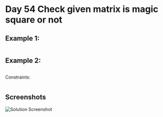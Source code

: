 
# Day 54 Check given matrix is magic square or not



## Example 1:


````

````

## Example 2:
````

````

Constraints:

```

```











## Screenshots

![Solution Screenshot](/ProgramSS/Solution54.png)







